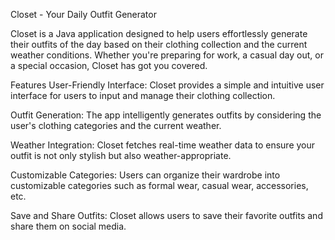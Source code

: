 Closet - Your Daily Outfit Generator

Closet is a Java application designed to help users effortlessly generate their outfits of the day based on their clothing collection and the current weather conditions. Whether you're preparing for work, a casual day out, or a special occasion, Closet has got you covered.

Features
User-Friendly Interface: Closet provides a simple and intuitive user interface for users to input and manage their clothing collection.

Outfit Generation: The app intelligently generates outfits by considering the user's clothing categories and the current weather.

Weather Integration: Closet fetches real-time weather data to ensure your outfit is not only stylish but also weather-appropriate.

Customizable Categories: Users can organize their wardrobe into customizable categories such as formal wear, casual wear, accessories, etc.

Save and Share Outfits: Closet allows users to save their favorite outfits and share them on social media.
